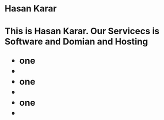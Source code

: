 <h1> Hasan Karar  <h1>
<p> This is Hasan Karar. Our Servicecs is Software and Domian and Hosting </p>


<ul> 
<li> one  <li>
<li> one  <li>
<li> one  <li>
<ul>